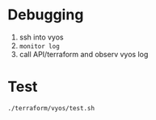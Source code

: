 # Debugging

1. ssh into vyos
2. `monitor log`
3. call API/terraform and observ vyos log

# Test

`./terraform/vyos/test.sh`
